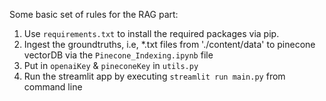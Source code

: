 Some basic set of rules for the RAG part:

1. Use `requirements.txt` to install the required packages via pip.
2. Ingest the groundtruths, i.e, *.txt files from './content/data' to pinecone vectorDB via the `Pinecone_Indexing.ipynb` file
3. Put in `openaiKey` & `pineconeKey` in `utils.py`
4. Run the streamlit app by executing `streamlit run main.py` from command line
